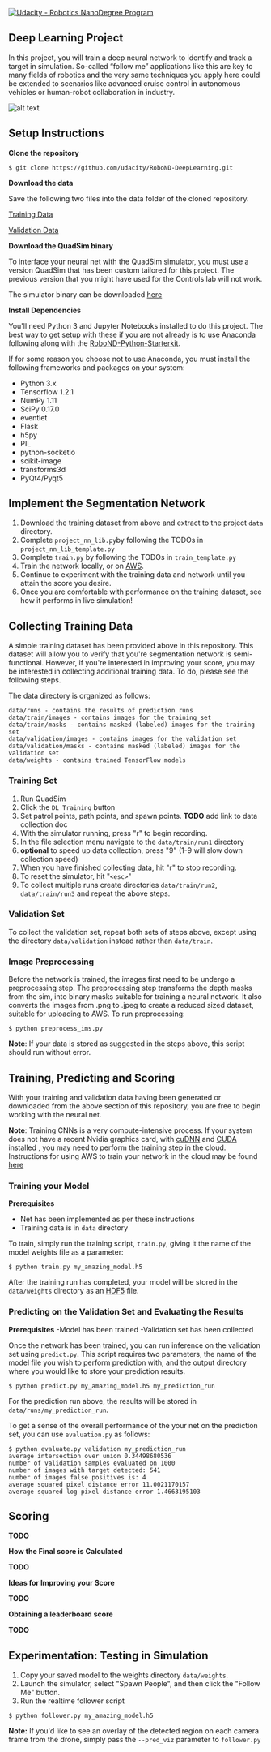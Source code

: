 [![Udacity - Robotics NanoDegree Program](https://s3-us-west-1.amazonaws.com/udacity-robotics/Extra+Images/RoboND_flag.png)](https://www.udacity.com/robotics)

## Deep Learning Project ##

In this project, you will train a deep neural network to identify and track a target in simulation. So-called “follow me” applications like this are key to many fields of robotics and the very same techniques you apply here could be extended to scenarios like advanced cruise control in autonomous vehicles or human-robot collaboration in industry.

[image_0]: ./docs/misc/sim_screenshot.png
![alt text][image_0] 

## Setup Instructions
**Clone the repository**
```
$ git clone https://github.com/udacity/RoboND-DeepLearning.git
```

**Download the data**

Save the following two files into the data folder of the cloned repository. 

[Training Data](https://s3-us-west-1.amazonaws.com/udacity-robotics/Deep+Learning+Data/train.zip) 

[Validation Data](https://s3-us-west-1.amazonaws.com/udacity-robotics/Deep+Learning+Data/validation.zip)

**Download the QuadSim binary**

To interface your neural net with the QuadSim simulator, you must use a version QuadSim that has been custom tailored for this project. The previous version that you might have used for the Controls lab will not work.

The simulator binary can be downloaded [here](https://github.com/udacity/RoboND-DeepLearning/releases/latest)

**Install Dependencies**

You'll need Python 3 and Jupyter Notebooks installed to do this project.  The best way to get setup with these if you are not already is to use Anaconda following along with the [RoboND-Python-Starterkit](https://github.com/udacity/RoboND-Python-StarterKit).

If for some reason you choose not to use Anaconda, you must install the following frameworks and packages on your system:
* Python 3.x
* Tensorflow 1.2.1
* NumPy 1.11
* SciPy 0.17.0
* eventlet 
* Flask
* h5py
* PIL
* python-socketio
* scikit-image
* transforms3d
* PyQt4/Pyqt5

## Implement the Segmentation Network
1. Download the training dataset from above and extract to the project `data` directory.
2. Complete `project_nn_lib.py`by following the TODOs in `project_nn_lib_template.py`
4. Complete `train.py` by following the TODOs in `train_template.py`
5. Train the network locally, or on [AWS](docs/aws_setup.md).
6. Continue to experiment with the training data and network until you attain the score you desire.
7. Once you are comfortable with performance on the training dataset, see how it performs in live simulation!

## Collecting Training Data ##
A simple training dataset has been provided above in this repository. This dataset will allow you to verify that you're segmentation network is semi-functional. However, if you're interested in improving your score, you may be interested in collecting additional training data. To do, please see the following steps.

The data directory is organized as  follows:
```
data/runs - contains the results of prediction runs
data/train/images - contains images for the training set
data/train/masks - contains masked (labeled) images for the training set
data/validation/images - contains images for the validation set
data/validation/masks - contains masked (labeled) images for the validation set
data/weights - contains trained TensorFlow models
```

### Training Set ###
1. Run QuadSim
2. Click the `DL Training` button
3. Set patrol points, path points, and spawn points. **TODO** add link to data collection doc
3. With the simulator running, press "r" to begin recording.
4. In the file selection menu navigate to the `data/train/run1` directory
5. **optional** to speed up data collection, press "9" (1-9 will slow down collection speed)
6. When you have finished collecting data, hit "r" to stop recording.
7. To reset the simulator, hit "`<esc>`"
8. To collect multiple runs create directories `data/train/run2`, `data/train/run3` and repeat the above steps.


### Validation Set ###
To collect the validation set, repeat both sets of steps above, except using the directory `data/validation` instead rather than `data/train`.

### Image Preprocessing ###
Before the network is trained, the images first need to be undergo a preprocessing step. The preprocessing step transforms the depth masks from the sim, into binary masks suitable for training a neural network. It also converts the images from .png to .jpeg to create a reduced sized dataset, suitable for uploading to AWS. 
To run preprocessing:
```
$ python preprocess_ims.py
```
**Note**: If your data is stored as suggested in the steps above, this script should run without error.

## Training, Predicting and Scoring ##
With your training and validation data having been generated or downloaded from the above section of this repository, you are free to begin working with the neural net.

**Note**: Training CNNs is a very compute-intensive process. If your system does not have a recent Nvidia graphics card, with [cuDNN](https://developer.nvidia.com/cudnn) and [CUDA](https://developer.nvidia.com/cuda) installed , you may need to perform the training step in the cloud. Instructions for using AWS to train your network in the cloud may be found [here](docs/aws_setup.md)

### Training your Model ###
**Prerequisites**
- Net has been implemented as per these instructions
- Training data is in `data` directory

To train, simply run the training script, `train.py`, giving it the name of the model weights file as a parameter:
```
$ python train.py my_amazing_model.h5
```
After the training run has completed, your model will be stored in the `data/weights` directory as an [HDF5](https://en.wikipedia.org/wiki/Hierarchical_Data_Format) file.

### Predicting on the Validation Set and Evaluating the Results ###
**Prerequisites**
-Model has been trained
-Validation set has been collected

Once the network has been trained, you can run inference on the validation set using `predict.py`. This script requires two parameters, the name of the model file you wish to perform prediction with, and the output directory where you would like to store your prediction results.

```
$ python predict.py my_amazing_model.h5 my_prediction_run
```

For the prediction run above, the results will be stored in `data/runs/my_prediction_run`.

To get a sense of the overall performance of the your net on the prediction set, you can use `evaluation.py` as follows:

```
$ python evaluate.py validation my_prediction_run
average intersection over union 0.34498680536
number of validation samples evaluated on 1000
number of images with target detected: 541
number of images false positives is: 4
average squared pixel distance error 11.0021170157
average squared log pixel distance error 1.4663195103
```

## Scoring ##
**TODO**

**How the Final score is Calculated**

**TODO**

**Ideas for Improving your Score**

**TODO**

**Obtaining a leaderboard score**

**TODO**

## Experimentation: Testing in Simulation
1. Copy your saved model to the weights directory `data/weights`.
2. Launch the simulator, select "Spawn People", and then click the "Follow Me" button.
3. Run the realtime follower script
```
$ python follower.py my_amazing_model.h5
```

**Note:** If you'd like to see an overlay of the detected region on each camera frame from the drone, simply pass the `--pred_viz` parameter to `follower.py`
